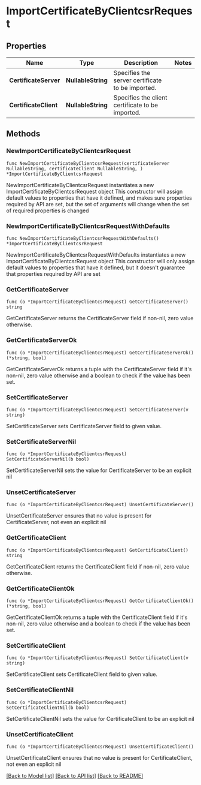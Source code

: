 # ImportCertificateByClientcsrRequest

## Properties

Name | Type | Description | Notes
------------ | ------------- | ------------- | -------------
**CertificateServer** | **NullableString** | Specifies the server certificate to be imported. | 
**CertificateClient** | **NullableString** | Specifies the client certificate to be imported. | 

## Methods

### NewImportCertificateByClientcsrRequest

`func NewImportCertificateByClientcsrRequest(certificateServer NullableString, certificateClient NullableString, ) *ImportCertificateByClientcsrRequest`

NewImportCertificateByClientcsrRequest instantiates a new ImportCertificateByClientcsrRequest object
This constructor will assign default values to properties that have it defined,
and makes sure properties required by API are set, but the set of arguments
will change when the set of required properties is changed

### NewImportCertificateByClientcsrRequestWithDefaults

`func NewImportCertificateByClientcsrRequestWithDefaults() *ImportCertificateByClientcsrRequest`

NewImportCertificateByClientcsrRequestWithDefaults instantiates a new ImportCertificateByClientcsrRequest object
This constructor will only assign default values to properties that have it defined,
but it doesn't guarantee that properties required by API are set

### GetCertificateServer

`func (o *ImportCertificateByClientcsrRequest) GetCertificateServer() string`

GetCertificateServer returns the CertificateServer field if non-nil, zero value otherwise.

### GetCertificateServerOk

`func (o *ImportCertificateByClientcsrRequest) GetCertificateServerOk() (*string, bool)`

GetCertificateServerOk returns a tuple with the CertificateServer field if it's non-nil, zero value otherwise
and a boolean to check if the value has been set.

### SetCertificateServer

`func (o *ImportCertificateByClientcsrRequest) SetCertificateServer(v string)`

SetCertificateServer sets CertificateServer field to given value.


### SetCertificateServerNil

`func (o *ImportCertificateByClientcsrRequest) SetCertificateServerNil(b bool)`

 SetCertificateServerNil sets the value for CertificateServer to be an explicit nil

### UnsetCertificateServer
`func (o *ImportCertificateByClientcsrRequest) UnsetCertificateServer()`

UnsetCertificateServer ensures that no value is present for CertificateServer, not even an explicit nil
### GetCertificateClient

`func (o *ImportCertificateByClientcsrRequest) GetCertificateClient() string`

GetCertificateClient returns the CertificateClient field if non-nil, zero value otherwise.

### GetCertificateClientOk

`func (o *ImportCertificateByClientcsrRequest) GetCertificateClientOk() (*string, bool)`

GetCertificateClientOk returns a tuple with the CertificateClient field if it's non-nil, zero value otherwise
and a boolean to check if the value has been set.

### SetCertificateClient

`func (o *ImportCertificateByClientcsrRequest) SetCertificateClient(v string)`

SetCertificateClient sets CertificateClient field to given value.


### SetCertificateClientNil

`func (o *ImportCertificateByClientcsrRequest) SetCertificateClientNil(b bool)`

 SetCertificateClientNil sets the value for CertificateClient to be an explicit nil

### UnsetCertificateClient
`func (o *ImportCertificateByClientcsrRequest) UnsetCertificateClient()`

UnsetCertificateClient ensures that no value is present for CertificateClient, not even an explicit nil

[[Back to Model list]](../README.md#documentation-for-models) [[Back to API list]](../README.md#documentation-for-api-endpoints) [[Back to README]](../README.md)


